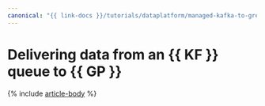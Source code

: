 ```yaml
---
canonical: "{{ link-docs }}/tutorials/dataplatform/managed-kafka-to-greenplum"
---
```


# Delivering data from an {{ KF }} queue to {{ GP }}

{% include [article-body](../../_tutorials/dataplatform/datatransfer/managed-kafka-to-greenplum.md) %}
